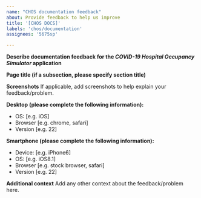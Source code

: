 ```yaml
---
name: "CHOS documentation feedback"
about: Provide feedback to help us improve
title: '[CHOS DOCS]'
labels: 'chos/documentation'
assignees: '5675sp'

---
```


**Describe documentation feedback for the *COVID-19 Hospital Occupancy Simulator* application**


**Page title (if a subsection, please specify section title)** 

**Screenshots**
If applicable, add screenshots to help explain your feedback/problem.

**Desktop (please complete the following information):**
 - OS: [e.g. iOS]
 - Browser [e.g. chrome, safari]
 - Version [e.g. 22]

**Smartphone (please complete the following information):**
 - Device: [e.g. iPhone6]
 - OS: [e.g. iOS8.1]
 - Browser [e.g. stock browser, safari]
 - Version [e.g. 22]

**Additional context**
Add any other context about the feedback/problem here.

